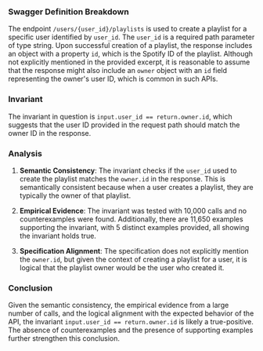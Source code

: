 ### Swagger Definition Breakdown
The endpoint `/users/{user_id}/playlists` is used to create a playlist for a specific user identified by `user_id`. The `user_id` is a required path parameter of type string. Upon successful creation of a playlist, the response includes an object with a property `id`, which is the Spotify ID of the playlist. Although not explicitly mentioned in the provided excerpt, it is reasonable to assume that the response might also include an `owner` object with an `id` field representing the owner's user ID, which is common in such APIs.

### Invariant
The invariant in question is `input.user_id == return.owner.id`, which suggests that the user ID provided in the request path should match the owner ID in the response.

### Analysis
1. **Semantic Consistency**: The invariant checks if the `user_id` used to create the playlist matches the `owner.id` in the response. This is semantically consistent because when a user creates a playlist, they are typically the owner of that playlist.

2. **Empirical Evidence**: The invariant was tested with 10,000 calls and no counterexamples were found. Additionally, there are 11,650 examples supporting the invariant, with 5 distinct examples provided, all showing the invariant holds true.

3. **Specification Alignment**: The specification does not explicitly mention the `owner.id`, but given the context of creating a playlist for a user, it is logical that the playlist owner would be the user who created it.

### Conclusion
Given the semantic consistency, the empirical evidence from a large number of calls, and the logical alignment with the expected behavior of the API, the invariant `input.user_id == return.owner.id` is likely a true-positive. The absence of counterexamples and the presence of supporting examples further strengthen this conclusion.
